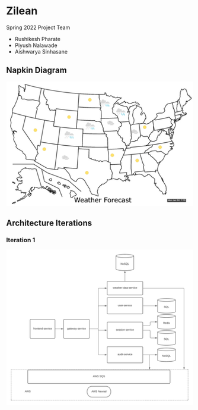 # Zilean
Spring 2022 Project Team

- Rushikesh Pharate
- Piyush Nalawade
- Aishwarya Sinhasane


## Napkin Diagram  


![Napkin](https://github.com/airavata-courses/Zilean/blob/main/images/napkin.png)

## Architecture Iterations
### Iteration 1

![Architecture](https://github.com/airavata-courses/Zilean/blob/main/images/architecture_1.png)




